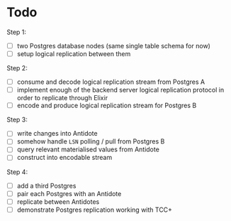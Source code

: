 # Todo

Step 1:

- [ ] two Postgres database nodes (same single table schema for now)
- [ ] setup logical replication between them

Step 2:

- [ ] consume and decode logical replication stream from Postgres A
- [ ] implement enough of the backend server logical replication protocol in order to replicate through Elixir
- [ ] encode and produce logical replication stream for Postgres B

Step 3:

- [ ] write changes into Antidote
- [ ] somehow handle `LSN` polling / pull from Postgres B
- [ ] query relevant materialised values from Antidote
- [ ] construct into encodable stream

Step 4:

- [ ] add a third Postgres
- [ ] pair each Postgres with an Antidote
- [ ] replicate between Antidotes
- [ ] demonstrate Postgres replication working with TCC+
